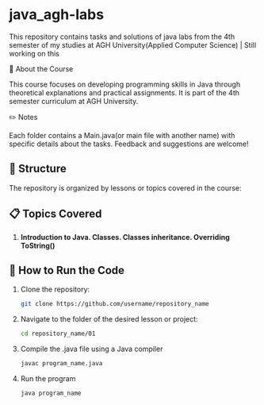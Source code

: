 # java_agh-labs
This repository contains tasks and solutions of java labs from the 4th semester of my studies at AGH University(Applied Computer Science) | Still working on this


📖 About the Course


This course focuses on developing programming skills in Java through theoretical explanations and practical assignments. It is part of the 4th semester curriculum at AGH University.

✏️ Notes


Each folder contains a Main.java(or main file with another name) with specific details about the tasks.
Feedback and suggestions are welcome!

## 📂 Structure

The repository is organized by lessons or topics covered in the course:


## 📋 Topics Covered

1. **Introduction to Java. Classes. Classes inheritance. Overriding ToString()** 



## 🚀 How to Run the Code

1. Clone the repository:
   ```bash
   git clone https://github.com/username/repository_name
2. Navigate to the folder of the desired lesson or project:
   ```bash
   cd repository_name/01
5. Compile the .java file using a Java compiler
   ```bash
   javac program_name.java
6. Run the program
    ```bash
    java program_name

